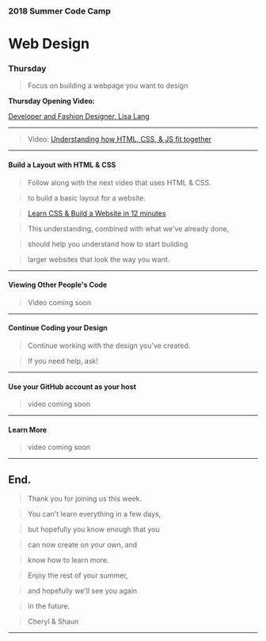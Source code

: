

### 2018 Summer Code Camp
# Web Design

### Thursday

> Focus on building a webpage you want to design

**Thursday Opening Video:** 

[Developer and Fashion Designer, Lisa Lang](https://www.youtube.com/watch?v=WVQe1ZE7FtU)

***

> Video: [Understanding how HTML, CSS, & JS fit together](https://www.youtube.com/watch?v=xmhnNUotIaE)

***

#### Build a Layout with HTML & CSS

> Follow along with the next video that uses HTML & CSS.

> to build a basic layout for a website.

> [Learn CSS & Build a Website in 12 minutes](https://www.youtube.com/watch?v=0afZj1G0BIE)

> This understanding, combined with what we've already done,

> should help you understand how to start building

> larger websites that look the way you want.

***

#### Viewing Other People's Code

> Video coming soon

***

#### Continue Coding your Design

> Continue working with the design you've created.

> If you need help, ask!

***

#### Use your GitHub account as your host

> video coming soon

***

#### Learn More

> video coming soon

***

## End.

> Thank you for joining us this week.

> You can't learn everything in a few days,

> but hopefully you know enough that you

> can now create on your own, and

> know how to learn more.

> Enjoy the rest of your summer,

> and hopefully we'll see you again

> in the future.

> Cheryl & Shaun

***
